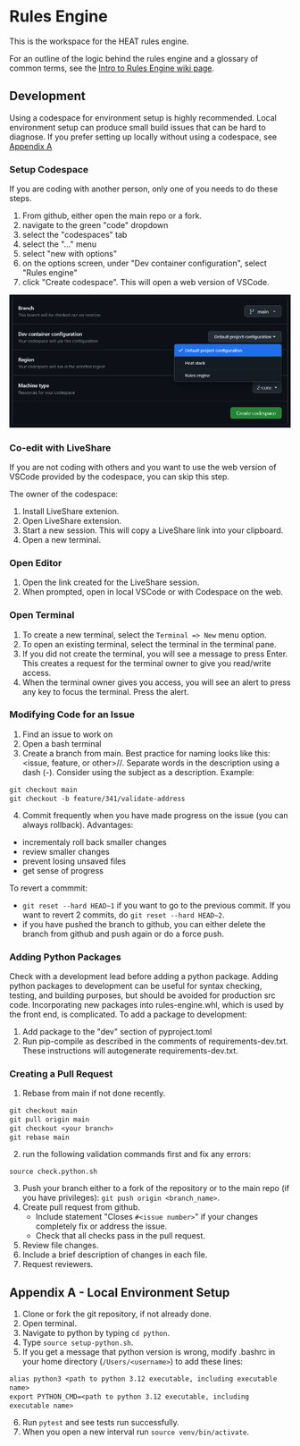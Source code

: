 # Rules Engine
This is the workspace for the HEAT rules engine. 

For an outline of the logic behind the rules engine and a glossary of common terms, see the [Intro to Rules Engine wiki page](https://github.com/codeforboston/home-energy-analysis-tool/wiki/Intro-to-Rules-Engine).

## Development

Using a codespace for environment setup is highly recommended.  Local environment setup can produce small build issues that can be hard to diagnose.  If you prefer setting up locally without using a codespace, see [Appendix A](#appendix-a---local-environment-setup)

### Setup Codespace

If you are coding with another person, only one of you needs to do these steps.

1. From github, either open the main repo or a fork.
2. navigate to the green "code" dropdown
3. select the "codespaces" tab
4. select the "..." menu
5. select "new with options"
6. on the options screen, under "Dev container configuration", select "Rules engine"
7. click "Create codespace".  This will open a web version of VSCode.  

![codespaces screenshot](docs/codespaces.png)

### Co-edit with LiveShare
If you are not coding with others and you want to use the web version of VSCode provided by the codespace, you can skip this step.

The owner of the codespace:
1. Install LiveShare extenion.
2. Open LiveShare extension.
3. Start a new session.  This will copy a LiveShare link into your clipboard.
4. Open a new terminal.

### Open Editor
1. Open the link created for the LiveShare session.
2. When prompted, open in local VSCode or with Codespace on the web.  

### Open Terminal
1. To create a new terminal, select the `Terminal => New` menu option.
2. To open an existing terminal, select the terminal in the terminal pane. 
3. If you did not create the terminal, you will see a message to press Enter.  This creates a request for the terminal owner to give you read/write access.  
4. When the terminal owner gives you access, you will see an alert to press any key to focus the terminal.  Press the alert.

### Modifying Code for an Issue
1. Find an issue to work on
2. Open a bash terminal
3. Create a branch from main.  Best practice for naming looks like this: <issue, feature, or other>/<issue number>/<description>.  Separate words in the description using a dash (-).  Consider using the subject as a description.  Example:
```
git checkout main
git checkout -b feature/341/validate-address
```
4. Commit frequently when you have made progress on the issue (you can always rollback).  Advantages:
- incrementaly roll back smaller changes 
- review smaller changes
- prevent losing unsaved files
- get sense of progress

To revert a commmit:
- `git reset --hard HEAD~1` if you want to go to the previous commit.  If you want to revert 2 commits, do `git reset --hard HEAD~2`.  
- if you have pushed the branch to github, you can either delete the branch from github and push again or do a force push.

### Adding Python Packages
Check with a development lead before adding a python package.  Adding python packages to development can be useful for syntax checking, testing, and building purposes, but should be avoided for production src code.  Incorporating new packages into rules-engine.whl, which is used by the front end, is complicated.  To add a package to development:
1. Add package to the "dev" section of pyproject.toml
2. Run pip-compile as described in the comments of requirements-dev.txt.  These instructions will autogenerate requirements-dev.txt.

### Creating a Pull Request
1. Rebase from main if not done recently.
```
git checkout main
git pull origin main
git checkout <your branch>
git rebase main
```

2. run the following validation commands first and fix any errors:
```
source check.python.sh
```
3. Push your branch either to a fork of the repository or to the main repo (if you have privileges): `git push origin <branch_name>`.
4. Create pull request from github.  
   - Include statement "Closes `#<issue number>`" if your changes completely fix or address the issue.
   - Check that all checks pass in the pull request.
5. Review file changes.
6. Include a brief description of changes in each file.
7. Request reviewers.

## Appendix A - Local Environment Setup

1. Clone or fork the git repository, if not already done.
2. Open terminal.
3. Navigate to python by typing `cd python`.
4. Type `source setup-python.sh`. 
5. If you get a message that python version is wrong, modify .bashrc in your home directory (`/Users/<username>`) to add these lines:
```
alias python3 <path to python 3.12 executable, including executable name>
export PYTHON_CMD=<path to python 3.12 executable, including executable name>
```
6. Run `pytest` and see tests run successfully.
7. When you open a new interval run `source venv/bin/activate`.


